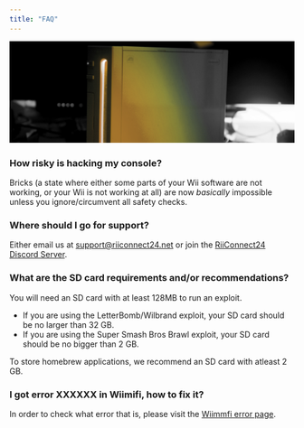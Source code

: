 ```yaml
---
title: "FAQ"
---
```


![RiiConnect24 Wii Logo Yellow](/images/Wii_Yellow_Gray.jpg)

### How risky is hacking my console?
Bricks (a state where either some parts of your Wii software are not working, or your Wii is not working at all) are now *basically* impossible unless you ignore/circumvent all safety checks.

### Where should I go for support?
Either email us at support@riiconnect24.net or join the [RiiConnect24 Discord Server](https://discord.gg/b4Y7jfD).

### What are the SD card requirements and/or recommendations?
You will need an SD card with at least 128MB to run an exploit.

- If you are using the LetterBomb/Wilbrand exploit, your SD card should be no larger than 32 GB.
- If you are using the Super Smash Bros Brawl exploit, your SD card should be no bigger than 2 GB.

To store homebrew applications, we recommend an SD card with atleast 2 GB.

### I got error XXXXXX in Wiimifi, how to fix it?
In order to check what error that is, please visit the [Wiimmfi error page](https://wiimmfi.de/error).